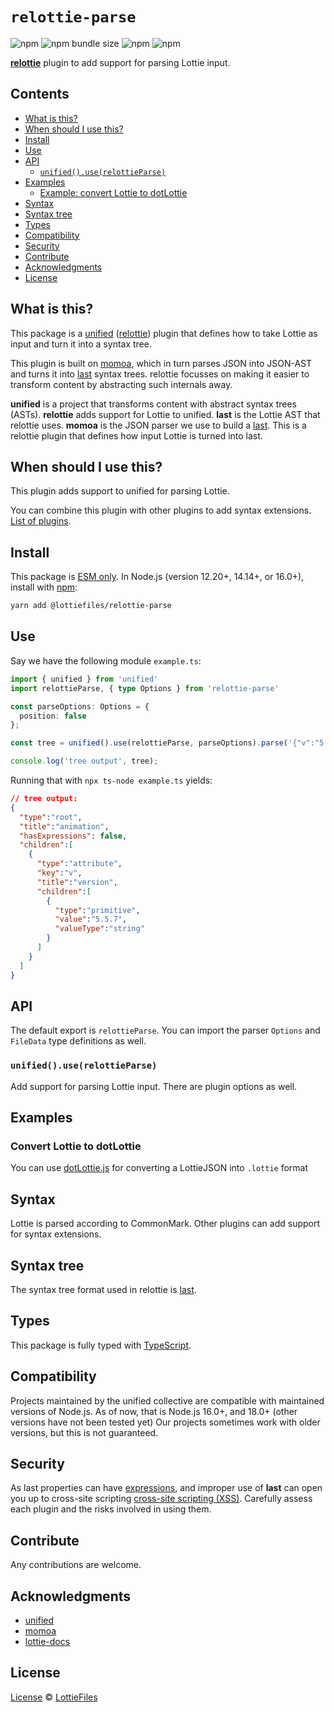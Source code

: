 # `relottie-parse`

![npm](https://img.shields.io/npm/v/@lottiefiles/relottie-parse)
![npm bundle size](https://img.shields.io/bundlephobia/minzip/%40lottiefiles%2Frelottie-parse)
![npm](https://img.shields.io/npm/dt/%40lottiefiles/relottie-parse)
![npm](https://img.shields.io/npm/l/@lottiefiles/relottie-parse)

**[relottie][]** plugin to add support for parsing Lottie input.

## Contents

*   [What is this?](#what-is-this)
*   [When should I use this?](#when-should-i-use-this)
*   [Install](#install)
*   [Use](#use)
*   [API](#api)
    *   [`unified().use(relottieParse)`](#unifieduserelottieparse)
*   [Examples](#examples)
    *   [Example: convert Lottie to dotLottie](#convert-lottie-to-dotlottie)
*   [Syntax](#syntax)
*   [Syntax tree](#syntax-tree)
*   [Types](#types)
*   [Compatibility](#compatibility)
*   [Security](#security)
*   [Contribute](#contribute)
*   [Acknowledgments](#acknowledgments)
*   [License](#license)

## What is this?

This package is a [unified][] ([relottie][]) plugin that defines how to take
Lottie as input and turn it into a syntax tree.

This plugin is built on [momoa][], which in turn parses JSON into JSON-AST and turns it into [last][] syntax trees.
relottie focusses on making it easier to transform content by abstracting such
internals away.

**unified** is a project that transforms content with abstract syntax trees
(ASTs).
**relottie** adds support for Lottie to unified.
**last** is the Lottie AST that relottie uses.
**momoa** is the JSON parser we use to build a [last][].
This is a relottie plugin that defines how input Lottie is turned into last.

## When should I use this?

This plugin adds support to unified for parsing Lottie.

You can combine this plugin with other plugins to add syntax extensions. [List of plugins][list-of-plugins].

## Install

This package is [ESM only](https://gist.github.com/sindresorhus/a39789f98801d908bbc7ff3ecc99d99c).
In Node.js (version 12.20+, 14.14+, or 16.0+), install with [npm][]:

```sh
yarn add @lottiefiles/relottie-parse
```

## Use

Say we have the following module `example.ts`:

```ts
import { unified } from 'unified'
import relottieParse, { type Options } from 'relottie-parse'

const parseOptions: Options = {
  position: false
};

const tree = unified().use(relottieParse, parseOptions).parse('{"v":"5.5.7"}');

console.log('tree output', tree);
```

Running that with `npx ts-node example.ts` yields:

```json
// tree output:
{
  "type":"root",
  "title":"animation",
  "hasExpressions": false,
  "children":[
    {
      "type":"attribute",
      "key":"v",
      "title":"version",
      "children":[
        {
          "type":"primitive",
          "value":"5.5.7",
          "valueType":"string"
        }
      ]
    }
  ]
}
```

## API

The default export is `relottieParse`.
You can import the parser `Options` and `FileData` type definitions as well.

### `unified().use(relottieParse)`

Add support for parsing Lottie input.
There are plugin options as well.

## Examples

### Convert Lottie to dotLottie

You can use [dotLottie.js] for converting a LottieJSON into `.lottie` format

## Syntax

Lottie is parsed according to CommonMark.
Other plugins can add support for syntax extensions.

## Syntax tree

The syntax tree format used in relottie is [last][].

## Types

This package is fully typed with [TypeScript][].

## Compatibility

Projects maintained by the unified collective are compatible with maintained
versions of Node.js.
As of now, that is Node.js 16.0+, and 18.0+ (other versions have not been tested yet)
Our projects sometimes work with older versions, but this is not guaranteed.

## Security

As last properties can have [expressions][], and improper use of **last** can open you up to cross-site scripting [cross-site scripting (XSS)][XSS]. Carefully assess each plugin and the risks involved in using them.

## Contribute

Any contributions are welcome.

## Acknowledgments

*   [unified][]
*   [momoa][]
*   [lottie-docs][]

## License

[License](license) © [LottieFiles][lottiefiles]

[unified]: https://github.com/unifiedjs/unified

[typescript]: https://www.typescriptlang.org

[npm]: https://docs.npmjs.com/cli/install

[lottie]: https://lottiefiles.com/what-is-lottie

[momoa]: https://github.com/humanwhocodes/momoa

[lottiefiles]: https://github.com/LottieFiles

[list-of-plugins]: https://github.com/LottieFiles/relottie/tree/main/packages

[relottie]: https://github.com/LottieFiles/relottie

[last]: https://github.com/LottieFiles/relottie/tree/main/packages/last

[last-builder]: https://github.com/LottieFiles/relottie/tree/main/packages/last-builder

[relottie-parse]: https://github.com/LottieFiles/relottie/tree/main/packages/relottie-parse

[relottie-stringify]: https://github.com/LottieFiles/relottie/tree/main/packages/relottie-stringify

[dotLottie.js]: https://github.com/dotlottie/dotlottie-js

[lottie-docs]: https://lottiefiles.github.io/lottie-docs/

[expressions]: https://lottiefiles.github.io/lottie-docs/expressions/#expressions

[xss]: https://en.wikipedia.org/wiki/Cross-site_scripting

[syntax]: #syntax

[syntax-tree]: #syntax-tree

[contribute]: #contribute
